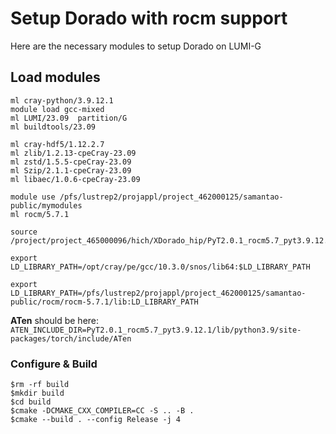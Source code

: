 # Setup Dorado with rocm support

Here are the necessary modules to setup Dorado on LUMI-G

## Load modules
```
ml cray-python/3.9.12.1
module load gcc-mixed
ml LUMI/23.09  partition/G
ml buildtools/23.09
```
```
ml cray-hdf5/1.12.2.7
ml zlib/1.2.13-cpeCray-23.09
ml zstd/1.5.5-cpeCray-23.09
ml Szip/2.1.1-cpeCray-23.09
ml libaec/1.0.6-cpeCray-23.09
```

```
module use /pfs/lustrep2/projappl/project_462000125/samantao-public/mymodules
ml rocm/5.7.1
```
```
source /project/project_465000096/hich/XDorado_hip/PyT2.0.1_rocm5.7_pyt3.9.12.1/bin/activate
```
```
export LD_LIBRARY_PATH=/opt/cray/pe/gcc/10.3.0/snos/lib64:$LD_LIBRARY_PATH

export LD_LIBRARY_PATH=/pfs/lustrep2/projappl/project_462000125/samantao-public/rocm/rocm-5.7.1/lib:LD_LIBRARY_PATH
```

**ATen** should be here: `ATEN_INCLUDE_DIR=PyT2.0.1_rocm5.7_pyt3.9.12.1/lib/python3.9/site-packages/torch/include/ATen`

### Configure & Build
```
$rm -rf build
$mkdir build
$cd build
$cmake -DCMAKE_CXX_COMPILER=CC -S .. -B .
$cmake --build . --config Release -j 4
```
